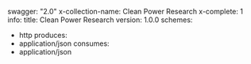 swagger: "2.0"
x-collection-name: Clean Power Research
x-complete: 1
info:
  title: Clean Power Research
  version: 1.0.0
schemes:
- http
produces:
- application/json
consumes:
- application/json
